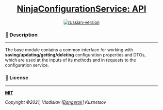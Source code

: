 <!--suppress HtmlDeprecatedAttribute -->
<div align="center">
    <h1>
        <a href="https://ninjaenterprise.github.io/NinjaConfiguration/">NinjaConfigurationService: API</a>
    </h1>
</div>

<div align="center">
    <a href="https://github.com/NinjaEnterprise/NinjaConfiguration/blob/master/docs/translations/README_RU.md">
        <img alt="russian-version" src="https://raw.githubusercontent.com/NinjaEnterprise/NinjaConfiguration/master/assets/languages/russian.png"/>
    </a>
</div>

### 📖 Description

___

The base module contains a common interface for working with **saving/updating/getting/deleting** configuration properties 
and DTOs, which are used at the inputs of its methods and in requests to the configuration service.

### 🎫 License

___

**[MIT](https://github.com/NinjaEnterprise/Ninja/blob/master/LICENSE)**

_Copyright ©2021, Vladislav [[Bangerok]](https://github.com/Bangerok) Kuznetsov_